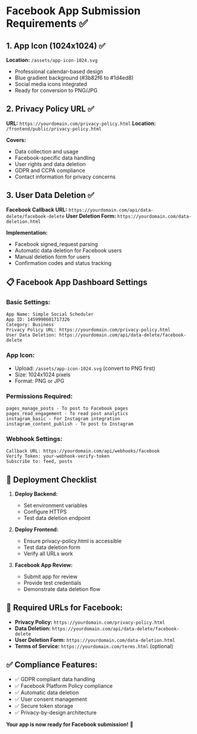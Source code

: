 # Facebook App Submission Requirements ✅

## 1. App Icon (1024x1024) ✅
**Location:** `/assets/app-icon-1024.svg`
- Professional calendar-based design
- Blue gradient background (#3b82f6 to #1d4ed8)
- Social media icons integrated
- Ready for conversion to PNG/JPG

## 2. Privacy Policy URL ✅
**URL:** `https://yourdomain.com/privacy-policy.html`
**Location:** `/frontend/public/privacy-policy.html`

**Covers:**
- Data collection and usage
- Facebook-specific data handling
- User rights and data deletion
- GDPR and CCPA compliance
- Contact information for privacy concerns

## 3. User Data Deletion ✅
**Facebook Callback URL:** `https://yourdomain.com/api/data-delete/facebook-delete`
**User Deletion Form:** `https://yourdomain.com/data-deletion.html`

**Implementation:**
- Facebook signed_request parsing
- Automatic data deletion for Facebook users
- Manual deletion form for users
- Confirmation codes and status tracking

## 📋 Facebook App Dashboard Settings

### Basic Settings:
```
App Name: Simple Social Scheduler
App ID: 1459990601717326
Category: Business
Privacy Policy URL: https://yourdomain.com/privacy-policy.html
User Data Deletion: https://yourdomain.com/api/data-delete/facebook-delete
```

### App Icon:
- Upload: `/assets/app-icon-1024.svg` (convert to PNG first)
- Size: 1024x1024 pixels
- Format: PNG or JPG

### Permissions Required:
```
pages_manage_posts - To post to Facebook pages
pages_read_engagement - To read post analytics
instagram_basic - For Instagram integration
instagram_content_publish - To post to Instagram
```

### Webhook Settings:
```
Callback URL: https://yourdomain.com/api/webhooks/facebook
Verify Token: your-webhook-verify-token
Subscribe to: feed, posts
```

## 🚀 Deployment Checklist

1. **Deploy Backend:**
   - Set environment variables
   - Configure HTTPS
   - Test data deletion endpoint

2. **Deploy Frontend:**
   - Ensure privacy-policy.html is accessible
   - Test data deletion form
   - Verify all URLs work

3. **Facebook App Review:**
   - Submit app for review
   - Provide test credentials
   - Demonstrate data deletion flow

## 🔗 Required URLs for Facebook:

- **Privacy Policy:** `https://yourdomain.com/privacy-policy.html`
- **Data Deletion:** `https://yourdomain.com/api/data-delete/facebook-delete`
- **User Deletion Form:** `https://yourdomain.com/data-deletion.html`
- **Terms of Service:** `https://yourdomain.com/terms.html` (optional)

## ✅ Compliance Features:

- ✅ GDPR compliant data handling
- ✅ Facebook Platform Policy compliance
- ✅ Automatic data deletion
- ✅ User consent management
- ✅ Secure token storage
- ✅ Privacy-by-design architecture

**Your app is now ready for Facebook submission!** 🎉